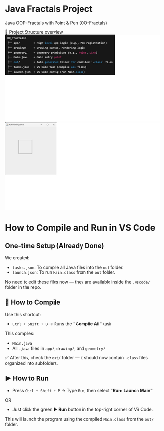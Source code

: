 # Java Fractals Project 
Java OOP: Fractals with Point & Pen (OO-Fractals)

📁 Project Structure overview
![Project Structure](folder_structure.jpg)
![output](canvas_output.jpg)

How to Compile and Run in VS Code
=================================

One-time Setup (Already Done)
--------------------------------
We created:

- `tasks.json`: To compile all Java files into the `out` folder.
- `launch.json`: To run `Main.class` from the `out` folder.

No need to edit these files now — they are available inside the `.vscode/` folder in the repo.

🧪 How to Compile
-----------------
Use this shortcut:

- `Ctrl + Shift + B` → Runs the **"Compile All"** task

This compiles:

- `Main.java`
- All `.java` files in `app/`, `drawing/`, and `geometry/`

✅ After this, check the `out/` folder — it should now contain `.class` files organized into subfolders.

▶️ How to Run
-------------
- Press `Ctrl + Shift + P` → Type `Run`, then select **"Run: Launch Main"**

OR

- Just click the green ▶️ **Run** button in the top-right corner of VS Code.

This will launch the program using the compiled `Main.class` from the `out/` folder.
